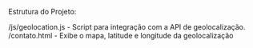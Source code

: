 Estrutura do Projeto:

/js/geolocation.js - Script para integração com a API de geolocalização.
/contato.html - Exibe o mapa, latitude e longitude da geolocalização 


